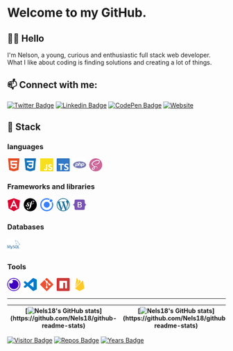 # Welcome to my GitHub.

## 👋🏾 Hello
I'm Nelson, a young, curious and enthusiastic full stack web developer. What I like about coding is finding solutions and creating a lot of things.

## 📫 Connect with me:
[![Twitter Badge](https://img.shields.io/badge/-BgNels-1ca0f1?style=for-the-badge&logo=twitter&logoColor=white&link=https://twitter.com/BgNels)](https://twitter.com/BgNels) [![Linkedin Badge](https://img.shields.io/badge/-Belgarde_Nelson-blue?style=for-the-badge&logo=Linkedin&logoColor=white&link=https://www.linkedin.com/in/belgarde-nelson)](https://www.linkedin.com/in/belgarde-nelson) [![CodePen Badge](https://img.shields.io/badge/-Nels18-black?style=for-the-badge&logo=CodePen&logoColor=white&link=https://codepen.io/nels18)](https://codepen.io/nels18) [![Website](https://img.shields.io/website?label=nelsonbelgarde.works&style=for-the-badge&url=https://nelsonbelgarde.works/)](https://nelsonbelgarde.works/)

## 🧰 Stack
### languages

<div>
  <img src="assets/html.svg" title="HTML5" alt="HTML" width="30" height="30"/>&nbsp;
  <img src="assets/css.svg" title="CSS4" alt="CSS" width="30" height="30"/>&nbsp;
  <img src="assets/javascript.svg" title="JavaScript" alt="JavaScript" width="30" height="30"/>&nbsp;
  <img src="assets/typescript.svg" title="TypeScript" alt="TypeScript" width="30" height="30"/>&nbsp;
  <img src="assets/php.svg" title="PHP" alt="PHP" width="30" height="30"/>&nbsp;
  <img src="assets/sass.svg" title="Sass" alt="Sass" width="30" height="30"/>&nbsp;
</div>

### Frameworks and libraries

<div>
  <img src="assets/angular.svg" title="Angular" alt="Angular" width="30" height="30"/>&nbsp;
  <img src="assets/symfony.svg" title="Symfony" alt="Symfony" width="30" height="30"/>&nbsp;
  <img src="assets/ionic.svg" title="Ionic" alt="Ionic" width="30" height="30"/>&nbsp;
  <img src="assets/wordpress.svg" title="WordPress" alt="WordPress" width="30" height="30"/>&nbsp;
  <img src="assets/bootstrap.svg" title="Bootstrap" alt="Bootstrap" width="30" height="30"/>&nbsp;
</div>

### Databases

<div>
  <img src="assets/mysql.svg" title="MySQL" alt="MySQL" width="30" height="30"/>&nbsp;
</div>

### Tools

<div>
  <img src="assets/insomnia.svg" title="Insomnia" alt="Insomnia" width="30" height="30"/>&nbsp;
  <img src="assets/vs-code.svg" title="Visual Studio Code" alt="Visual Studio Code" width="30" height="30"/>&nbsp;
  <img src="assets/git.svg" title="Git" alt="Git" width="30" height="30"/>&nbsp;
  <img src="assets/npm.svg" title="npm" alt="npm" width="30" height="30"/>&nbsp;
  <img src="assets/firebase.svg" title="Firebase" alt="Firebase" width="30" height="30"/>&nbsp;
</div>

---
| [![Nels18's GitHub stats](https://github-readme-stats.vercel.app/api?username=Nels18&hide_border=true")](https://github.com/Nels18/github-readme-stats) | [![Nels18's GitHub stats](https://github-readme-stats.vercel.app/api/top-langs/?username=Nels18&layout=compact&hide_border=true")](https://github.com/Nels18/github-readme-stats)
| ------------- | ------------- |

[![Visitor Badge](https://visitor-badge.glitch.me/badge?page_id=Nels18.visitor-badge&style=flat-square)](https://visitor-badge.glitch.me) [![Repos Badge](https://badges.pufler.dev/repos/Nels18)](https://badges.pufler.dev) [![Years Badge](https://badges.pufler.dev/years/Nels18)](https://badges.pufler.dev)
